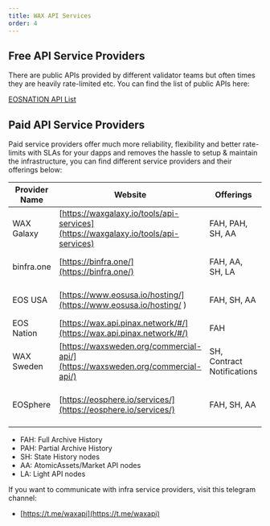 ```yaml
---
title: WAX API Services
order: 4
---
```


## Free API Service Providers

There are public APIs provided by different validator teams but often times they are heavily rate-limited etc. You can find the list of public APIs here:

[EOSNATION API List](https://validate.eosnation.io/wax/reports/endpoints.html)

## Paid API Service Providers

Paid service providers offer much more reliability, flexibility and better rate-limits with SLAs for your dapps and removes the hassle to setup & maintain the infrastructure, you can find different service providers and their offerings below:

| Provider Name | Website                                 | Offerings                  | Offerings Type                               | Contact Information                                                  |
| ------------- | --------------------------------------- | -------------------------- | -------------------------------------------- | -------------------------------------------------------------------- |
| WAX Galaxy    | [https://waxgalaxy.io/tools/api-services](https://waxgalaxy.io/tools/api-services) | FAH, PAH, SH, AA           | Dedicated Servers, API Metered Subscriptions | contact@waxgalaxy.io, Telegram ID: @sukeshtedla                      |
| binfra.one    | [https://binfra.one/](https://binfra.one/)                     | FAH, AA, SH, LA            | Dedicated and Shared Servers                 | https://t.me/cc32d9                                                  |
| EOS USA       | [https://www.eosusa.io/hosting/](https://www.eosusa.io/hosting/ )         | FAH, SH, AA                | Dedicated Servers                            | https://www.eosusa.io/hosting/, Telegram ID: @EOSUSA_Michael         |
| EOS Nation    | [https://wax.api.pinax.network/#/](https://wax.api.pinax.network/#/)      | FAH                        | Metered API                    | [info@pinax.network](mailto:info@pinax.network), Telegram ID: @ursapolaris |
| WAX Sweden    | [https://waxsweden.org/commercial-api/](https://waxsweden.org/commercial-api/)   | SH, Contract Notifications | Dedicated Servers                            | https://t.me/eossweden                                               |
| EOSphere      | [https://eosphere.io/services/](https://eosphere.io/services/)  | FAH, SH, AA    | Dedicated Servers, API Metered Subscriptions                       | info@eosphere.io, Telegram ID: @rossco99                                          |

- FAH: Full Archive History
- PAH: Partial Archive History
- SH: State History nodes
- AA: AtomicAssets/Market API nodes
- LA: Light API nodes

If you want to communicate with infra service providers, visit this telegram channel:

- [https://t.me/waxapi](https://t.me/waxapi)
